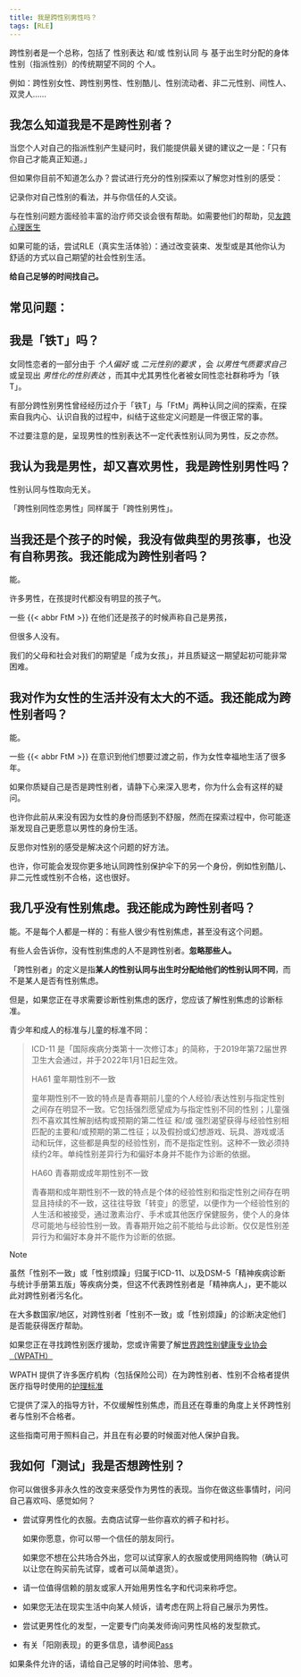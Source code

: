 ```yaml
---
title: 我是跨性别男性吗？
tags: [RLE]
---
```


跨性别者是一个总称，包括了 性别表达 和/或 性别认同 与 基于出生时分配的身体性别（指派性别）的传统期望不同的 个人。

例如：跨性别女性、跨性别男性、性别酷儿、性别流动者、非二元性别、间性人、双灵人……

## 我怎么知道我是不是跨性别者？

当您个人对自己的指派性别产生疑问时，我们能提供最关键的建议之一是：「只有你自己才能真正知道。」

但如果你目前不知道怎么办？尝试进行充分的性别探索以了解您对性别的感受：

记录你对自己性别的看法，并与你信任的人交谈。

与在性别问题方面经验丰富的治疗师交谈会很有帮助。如需要他们的帮助，见[友跨心理医生](https://mtf.wiki/zh-cn/docs/psyco/friendly/)

如果可能的话，尝试RLE（真实生活体验）：通过改变装束、发型或是其他你认为舒适的方式以自己期望的社会性别生活。

**给自己足够的时间找自己。**

常见问题：
---

## 我是「铁T」吗？

女同性恋者的一部分由于 *个人偏好* 或 *二元性别的要求* ，会 *以男性气质要求自己* 或呈现出 *男性化的性别表达* ，而其中尤其男性化者被女同性恋社群称呼为「铁T」。

有部分跨性别男性曾经经历过介于「铁T」与「FtM」两种认同之间的探索，在探索自我内心、认识自我的过程中，纠结于这些定义问题是一件很正常的事。

不过要注意的是，呈现男性的性别表达不一定代表性别认同为男性，反之亦然。

## 我认为我是男性，却又喜欢男性，我是跨性别男性吗？

性别认同与性取向无关。

「跨性别同性恋男性」同样属于「跨性别男性」。

## 当我还是个孩子的时候，我没有做典型的男孩事，也没有自称男孩。我还能成为跨性别者吗？

能。

许多男性，在孩提时代都没有明显的孩子气。

一些 {{< abbr FtM >}} 在他们还是孩子的时候声称自己是男孩，

但很多人没有。

我们的父母和社会对我们的期望是「成为女孩」，并且质疑这一期望起初可能非常困难。

## 我对作为女性的生活并没有太大的不适。我还能成为跨性别者吗？

能。

一些 {{< abbr FtM >}} 在意识到他们想要过渡之前，作为女性幸福地生活了很多年。

如果你质疑自己是否是跨性别者，请静下心来深入思考，你为什么会有这样的疑问。

也许你此前从来没有因为女性的身份而感到不舒服，然而在探索过程中，你可能逐渐发现自己更愿意以男性的身份生活。

反思你对性别的感受是解决这个问题的好方法。

也许，你可能会发现你更多地认同跨性别保护伞下的另一个身份，例如性别酷儿、非二元性或性别不合格，这也很好。

## 我几乎没有性别焦虑。我还能成为跨性别者吗？

能。不是每个人都是一样的：有些人很少有性别焦虑，甚至没有这个问题。

有些人会告诉你，没有性别焦虑的人不是跨性别者。**忽略那些人。**

「跨性别者」的定义是指**某人的性别认同与出生时分配给他们的性别认同不同**，而不是某人是否有性别焦虑。

但是，如果您正在寻求需要诊断性别焦虑的医疗，您应该了解性别焦虑的诊断标准。

青少年和成人的标准与儿童的标准不同：

> ICD-11 是「国际疾病分类第十一次修订本」的简称，于2019年第72届世界卫生大会通过，并于2022年1月1日起生效。
>  
> HA61 童年期性别不一致
>  
> 童年期性别不一致的特点是青春期前儿童的个人经验/表达性别与指定性别之间存在明显不一致。它包括强烈愿望成为与指定性别不同的性别；儿童强烈不喜欢其性解剖结构或预期的第二性征 和/或 强烈渴望获得与经验性别相匹配的主要和/或预期的第二性征；以及假扮或幻想游戏、玩具、游戏或活动和玩伴，这些都是典型的经验性别，而不是指定性别。这种不一致必须持续约2年。单纯性别差异行为和偏好本身并不能作为诊断的依据。
>  
> HA60 青春期或成年期性别不一致
> 
> 青春期和成年期性别不一致的特点是个体的经验性别和指定性别之间存在明显且持续的不一致，这往往导致「转变」的愿望，以便作为一个经验性别的人生活和被接受，通过激素治疗、手术或其他医疗保健服务，使个人的身体尽可能地与经验性别一致。青春期开始之前不能给与此诊断。仅仅是性别差异行为和偏好本身并不能作为诊断的依据。

> [!note]
>  
> 虽然「性别不一致」或「性别烦躁」归属于ICD-11、以及DSM-5「精神疾病诊断与统计手册第五版」等疾病分类，但这不代表跨性别者是「精神病人」，更不能以此对跨性别者污名化。
> 
> 在大多数国家/地区，对跨性别者「性别不一致」或「性别烦躁」的诊断决定他们是否能获得医疗帮助。

如果您正在寻找跨性别医疗援助，您或许需要了解[世界跨性别健康专业协会 （WPATH）](https://www.wpath.org/about/mission-and-vision)

WPATH 提供了许多医疗机构（包括保险公司）在为跨性别者、性别不合格者提供医疗指导时使用的[护理标准](https://www.wpath.org/publications/soc)

它提供了深入的指导方针，不仅缓解性别焦虑，而且还在尊重的角度上关怀跨性别者与性别不合格者。

这些指南可用于照料自己，并且在有必要的时候面对他人保护自我。

## 我如何「测试」我是否想跨性别？

你可以做很多非永久性的改变来感受作为男性的表现。当你在做这些事情时，问问自己喜欢吗、感觉如何？

- 尝试穿男性化的衣服。去商店试穿一些你喜欢的裤子和衬衫。
  
  如果你愿意，你可以带一个信任的朋友同行。
  
  如果您不想在公共场合外出，您可以试穿家人的衣服或使用网络购物（确认可以让您在购买前先试穿，或者可以简单退货）。
  
- 请一位值得信赖的朋友或家人开始用男性名字和代词来称呼您。
  
- 如果您无法在现实生活中向某人倾诉，请考虑在网上将自己展示为男性。
  
- 尝试更男性化的发型，一定要专门向美发师询问男性风格的发型款式。
  
- 有关「阳刚表现」的更多信息，请参阅[Pass](http://www.reddit.com/r/ftm/wiki/index#wiki_passing_and_presentation)

如果条件允许的话，请给自己足够的时间体验、思考。
